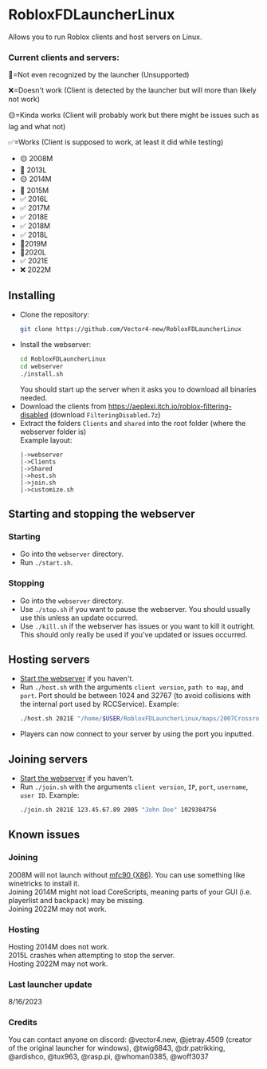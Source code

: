 # RobloxFDLauncherLinux
Allows you to run Roblox clients and host servers on Linux.  

### Current clients and servers:
💩=Not even recognized by the launcher (Unsupported)

❌=Doesn't work (Client is detected by the launcher but will more than likely not work) 

🟡=Kinda works (Client will probably work but there might be issues such as lag and what not)

✅=Works (Client is supposed to work, at least it did while testing)

* 🟡 2008M
* 💩 2013L
* 🟡 2014M
* 💩 2015M
* ✅ 2016L
* ✅ 2017M
* ✅ 2018E
* ✅ 2018M
* ✅ 2018L
* 💩2019M
* 💩2020L
* ✅ 2021E
* ❌ 2022M

## Installing
* Clone the repository:
  ```sh
  git clone https://github.com/Vector4-new/RobloxFDLauncherLinux
  ```
* Install the webserver:
  ```sh
  cd RobloxFDLauncherLinux
  cd webserver
  ./install.sh
  ```
  You should start up the server when it asks you to download all binaries needed.
* Download the clients from https://aeplexi.itch.io/roblox-filtering-disabled (download `FilteringDisabled.7z`)
* Extract the folders `Clients` and `shared` into the root folder (where the webserver folder is)  
  Example layout:
  ```
  |->webserver
  |->Clients
  |->Shared
  |->host.sh
  |->join.sh
  |->customize.sh
  ```
  
## Starting and stopping the webserver
### Starting
* Go into the `webserver` directory.
* Run `./start.sh`.
### Stopping
* Go into the `webserver` directory.
* Use `./stop.sh` if you want to pause the webserver. You should usually use this unless an update occurred.
* Use `./kill.sh` if the webserver has issues or you want to kill it outright. This should only really be used if you've updated or issues occurred.

## Hosting servers
* [Start the webserver](https://github.com/Vector4-new/RobloxFDLauncherLinux#starting-and-stopping-the-webserver) if you haven't.
* Run `./host.sh` with the arguments `client version`, `path to map`, and `port`. Port should be between 1024 and 32767 (to avoid collisions with the internal port used by RCCService).
  Example:
  ```sh
  ./host.sh 2021E "/home/$USER/RobloxFDLauncherLinux/maps/2007Crossroads.rbxl" 2005
  ```
* Players can now connect to your server by using the port you inputted.
## Joining servers
* [Start the webserver](https://github.com/Vector4-new/RobloxFDLauncherLinux#starting-and-stopping-the-webserver) if you haven't.
* Run `./join.sh` with the arguments `client version`, `IP`, `port`, `username`, `user ID`.
  Example:
  ```sh
  ./join.sh 2021E 123.45.67.89 2005 "John Doe" 1029384756
  ```

## Known issues
### Joining
2008M will not launch without [mfc90 (X86)](https://www.microsoft.com/en-us/download/details.aspx?id=26368). You can use something like winetricks to install it.  
Joining 2014M might not load CoreScripts, meaning parts of your GUI (i.e. playerlist and backpack) may be missing.  
Joining 2022M may not work.  
### Hosting
Hosting 2014M does not work.  
2015L crashes when attempting to stop the server.  
Hosting 2022M may not work.

### Last launcher update
8/16/2023

### Credits
You can contact anyone on discord:
@vector4.new, @jetray.4509 (creator of the original launcher for windows), @twig6843, @dr.patrikking, @ardishco, @tux963, @rasp.pi, @whoman0385, @woff3037
